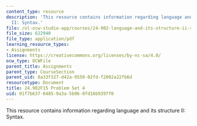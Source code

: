 ```yaml
---
content_type: resource
description: 'This resource contains information regarding language and its structure
  II: Syntax.'
file: /ol-ocw-studio-app/courses/24-902-language-and-its-structure-ii-syntax-fall-2015/01f7b63704859a3a5b060fd16b9397f0_MIT24_902F15_ProblemSet4.pdf
file_size: 622940
file_type: application/pdf
learning_resource_types:
- Assignments
license: https://creativecommons.org/licenses/by-nc-sa/4.0/
ocw_type: OCWFile
parent_title: Assignments
parent_type: CourseSection
parent_uid: 8a33f327-d42a-9559-02fd-f2002a22fb6d
resourcetype: Document
title: 24.902F15 Problem Set 4
uid: 01f7b637-0485-9a3a-5b06-0fd16b9397f0
---
```

This resource contains information regarding language and its structure II: Syntax.